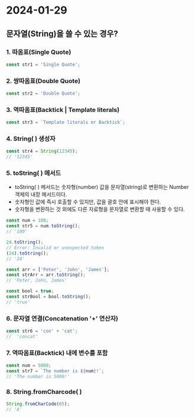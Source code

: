 # 2024-01-29

## 문자열(String)을 쓸 수 있는 경우?

### 1. 따옴표(Single Quote)
```js
const str1 = 'Single Quote';
```

### 2. 쌍따옴표(Double Quote)
```js
const str2 = 'Double Quote';
```

### 3. 역따옴표(Backtick | Template literals)
```js
const str3 = `Template literals or Backtick`;
```

### 4. String( ) 생성자
```js
const str4 = String(12345);
// '12345'
```

### 5. toString( ) 메서드
- toString( ) 메서드는 숫자형(number) 값을 문자열(string)로 변환하는 Number 객체의 내장 메서드이다.
- 숫자형인 값에 즉시 호출할 수 있지만, 값을 괄호 안에 표시해야 한다.
- 숫자형을 변환하는 것 외에도 다른 자료형을 문자열로 변환할 때 사용할 수 있다.

```js
const num = 100;
const str5 = num.toString();
// '100'

24.toString();
// Error: Invalid or unexpected token
(24).toString();
// '24'

const arr = ['Peter', 'John', 'James'];
const strArr = arr.toString();
// 'Peter, John, James'

const bool = true;
const strBool = bool.toString();
// 'true'
```

### 6. 문자열 연결(Concatenation '+' 연산자)
```js
const str6 = 'con' + 'cat';
//  'concat'
```

### 7. 역따옴표(Backtick) 내에 변수를 포함
```js
const num = 5000;
const str7 = `The number is ${num}!`;
// 'The number is 5000!'
```

### 8. String.fromCharcode( )
```js
String.fromCharCode(65);
// 'A'
```